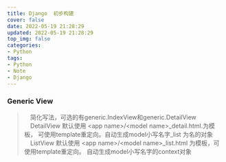 ```yaml
---
title: Django  初步构建
cover: false
date: 2022-05-19 21:28:29
updated: 2022-05-19 21:28:29
top_img: false
categories:
- Python
tags: 
- Python
- Note
- Django
---
```


### Generic View
>　简化写法，可选的有generic.IndexView和generic.DetailView
>　DetailView 默认使用  \<app name\>/\<model name\>_detail.html.为模板， 可使用template重定向。自动生成model小写名字_list 为名的对象
>　ListView 默认使用  \<app name\>/\<model name\>_list.html 为模板，可使用template重定向。 自动生成model小写名字的context对象

